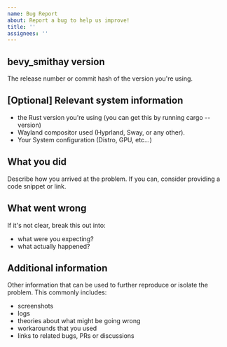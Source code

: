 ```yaml
---
name: Bug Report
about: Report a bug to help us improve!
title: ''
assignees: ''
---
```


## bevy_smithay version

The release number or commit hash of the version you're using.

## \[Optional\] Relevant system information

- the Rust version you're using (you can get this by running cargo --version)
- Wayland compositor used (Hyprland, Sway, or any other).
- Your System configuration (Distro, GPU, etc...)

## What you did

Describe how you arrived at the problem. If you can, consider providing a code snippet or link.

## What went wrong

If it's not clear, break this out into:

- what were you expecting?
- what actually happened?

## Additional information

Other information that can be used to further reproduce or isolate the problem.
This commonly includes:

- screenshots
- logs
- theories about what might be going wrong
- workarounds that you used
- links to related bugs, PRs or discussions
